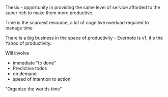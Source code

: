 Thesis - opportunity in providing the same level of service afforded to the super rich to make them more productive. 

Time is the scarcest resource, a lot of cognitive overload required to manage time 

There is a big business in the space of productivity - Evernote is v1, it's the Yahoo of productivity.

Will involve
- immediate "to done"
- Predictive todos 
- on demand
- speed of intention to action 

"Organize the worlds time"